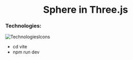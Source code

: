 <div align="center">
<h1 style="font-size: 30px;">Sphere in Three.js</h1>
</div>

### Technologies:
![TechnologiesIcons](https://skillicons.dev/icons?i=html,css,js,ts,react,threejs,vite,git,github,vscode)

- cd vite
- npm run dev
